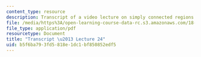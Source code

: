 ```yaml
---
content_type: resource
description: Transcript of a video lecture on simply connected regions.
file: /media/https%3A/open-learning-course-data-rc.s3.amazonaws.com/18-02-multivariable-calculus-fall-2007/b5f6ba793fd5818e1dc1bf850852edf5_18_022007L24.pdf
file_type: application/pdf
resourcetype: Document
title: "Transcript \u2013 Lecture 24"
uid: b5f6ba79-3fd5-818e-1dc1-bf850852edf5
---
```

